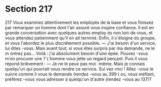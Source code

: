 # Section 217

217
Vous examinez attentivement les employés de la base et vous
finissez par remarquer un homme dont l'air assuré vous inspire
confiance. Il est en grande conversation avec quelques autres
employ és non loin de vous, et vous attendez patiemment qu'il en
ait terminé. Enfin, il s'éloigne du groupe, et vous l'abordez le plus
discrètement possible.
— J'ai besoin d'un service, lui dites -vous. Mais avant tout, si vous
êtes surpris par ma demande, ne le m ontrez pas... Voilà : j'ai
absolument besoin d'une épée. Pouvez -vous m'en procurer une ?
L'homme vous jette un regard perçant. Puis il vous répond
brièvement :
— Je ne le peux pas moi -même. Mais je connais quelqu'un qui
pourrait vous rendre ce service. Sui vez-moi !
Allez -vous le suivre comme il vous le demande (rendez -vous au
399 ) ou, vous méfiant, préférez -vous vous adresser à quelqu'un
d'autre (rendez -vous au 137)?